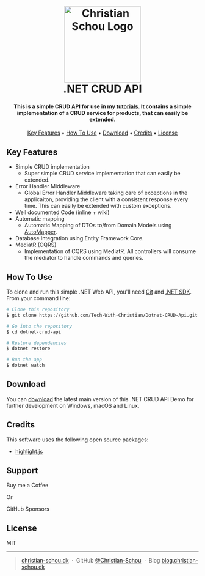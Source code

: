 <h1 align="center">
  <br>
  <a href="https://christian-schou.dk"><img src="https://github.com/Tech-With-Christian/Dotnet-Demo-CRUD-Api/blob/main/assets/img/cs-logo-polygon.png" alt="Christian Schou Logo" width="200"></a>
  <br>
  .NET CRUD API
  <br>
</h1>

<h4 align="center">This is a simple CRUD API for use in my <a href="https://blog.christian-schou.dk" target="_blank">tutorials</a>. It contains a simple implementation of a CRUD service for products, that can easily be extended.</h4>

<p align="center">
  <a href="#key-features">Key Features</a> •
  <a href="#how-to-use">How To Use</a> •
  <a href="#download">Download</a> •
  <a href="#credits">Credits</a> •
  <a href="#license">License</a>
</p>

<!--![screenshot](https://raw.githubusercontent.com/amitmerchant1990/electron-markdownify/master/app/img/markdownify.gif)-->

## Key Features

* Simple CRUD implementation
  - Super simple CRUD service implementation that can easily be extended.
* Error Handler Middleware
  - Global Error Handler Middleware taking care of exceptions in the applicaiton, providing the client with a consistent response every time. This can easily be extended with custom exceptions.
* Well documented Code (inline + wiki)
* Automatic mapping
  - Automatic Mapping of DTOs to/from Domain Models using <a href="https://automapper.org/">AutoMapper</a>.
* Database Integration using Entity Framework Core.
* MediatR (CQRS)
  - Implementation of CQRS using MediatR. All controllers will consume the mediator to handle commands and queries.

## How To Use

To clone and run this simple .NET Web API, you'll need [Git](https://git-scm.com) and [.NET SDK](https://dotnet.microsoft.com/en-us/download). From your command line:

```bash
# Clone this repository
$ git clone https://github.com/Tech-With-Christian/Dotnet-CRUD-Api.git

# Go into the repository
$ cd dotnet-crud-api

# Restore dependencies
$ dotnet restore

# Run the app
$ dotnet watch
```

## Download

You can [download](https://github.com/Tech-With-Christian/Dotnet-CRUD-Api/archive/refs/heads/main.zip) the latest main version of this .NET CRUD API Demo for further development on Windows, macOS and Linux.

## Credits

This software uses the following open source packages:

- [highlight.js](https://highlightjs.org/)

## Support

Buy me a Coffee

<p>Or</p> 

GitHub Sponsors

## License

MIT

---

> [christian-schou.dk](https://christian-schou.dk) &nbsp;&middot;&nbsp;
> GitHub [@Christian-Schou](https://github.com/Christian-Schou) &nbsp;&middot;&nbsp;
> Blog [blog.christian-schou.dk](https://blog.christian-schou.dk)

